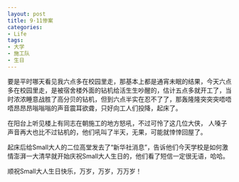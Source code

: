 ```yaml
---
layout: post
title: 9·11惨案
categories:
- Life
tags:
- 大学
- 施工队
- 生日
---
```


要是平时哪天看见我六点多在校园里走，那基本上都是通宵未眠的结果，今天六点多在校园里走，是被宿舍楼外面的钻机给活生生吵醒的，估计五点多就开工了，当时浓浓睡意战胜了高分贝的钻机，但到六点半实在忍不了了，那轰隆隆突突突唔唔唔昂昂昂嗡嗡嗡的声音震耳欲聋，只好向工人们投降，起床了。

在阳台上听见楼上有同志在朝施工的地方怒吼，不过可怜了这几位大侠， 人嗓子声音再大也比不过钻机的，他们吼叫了半天，无果，可能就悻悻回屋了。

起床后给Small大人的二位高堂发去了“新华社消息”，告诉他们今天学校是如何激情澎湃一大清早就开始庆祝Small大人生日的，他们看了短信一定很无语，哈哈。

顺祝Small大人生日快乐，万岁，万岁，万万岁！ 

